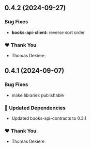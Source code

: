 ## 0.4.2 (2024-09-27)


### Bug Fixes

- **books-api-client:** reverse sort order


### ❤️  Thank You

- Thomas Dekiere

## 0.4.1 (2024-09-07)


### Bug Fixes

- make libraries publishable


### 🧱 Updated Dependencies

- Updated books-api-contracts to 0.3.1


### ❤️  Thank You

- Thomas Dekiere
